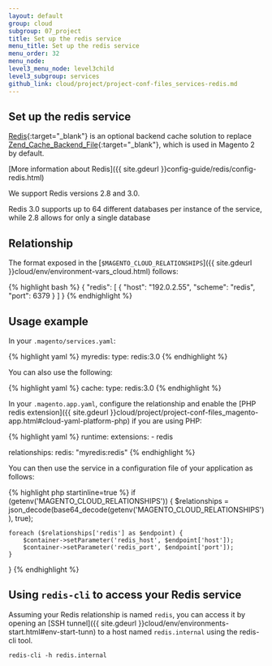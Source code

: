 ```yaml
---
layout: default
group: cloud
subgroup: 07_project
title: Set up the redis service
menu_title: Set up the redis service
menu_order: 32
menu_node: 
level3_menu_node: level3child
level3_subgroup: services
github_link: cloud/project/project-conf-files_services-redis.md
---
```


## Set up the redis service
[Redis](http://redis.io){:target="_blank"} is an optional backend cache solution to replace [Zend_Cache_Backend_File](http://framework.zend.com/apidoc/1.0/Zend_Cache/Backend/Zend_Cache_Backend_File.html){:target="_blank"}, which is used in Magento 2 by default.

[More information about Redis]({{ site.gdeurl }}config-guide/redis/config-redis.html)

We support Redis versions 2.8 and 3.0.

Redis 3.0 supports up to 64 different databases per instance of the service, while 2.8 allows for only a single database

## Relationship
The format exposed in the [`$MAGENTO_CLOUD_RELATIONSHIPS`]({{ site.gdeurl }}cloud/env/environment-vars_cloud.html) follows:

{% highlight bash %}
{
    "redis": [
        {
            "host": "192.0.2.55",
            "scheme": "redis",
            "port": 6379
        }
    ]
}
{% endhighlight %}

## Usage example
In your `.magento/services.yaml`:

{% highlight yaml %}
myredis:
    type: redis:3.0
{% endhighlight %}

You can also use the following:

{% highlight yaml %}
cache:
    type: redis:3.0
{% endhighlight %}

In your `.magento.app.yaml`, configure the relationship and enable the [PHP redis extension]({{ site.gdeurl }}cloud/project/project-conf-files_magento-app.html#cloud-yaml-platform-php) if you are using PHP:

{% highlight yaml %}
runtime:
    extensions:
        - redis

relationships:
    redis: "myredis:redis"
{% endhighlight %}

You can then use the service in a configuration file of your application as follows:

{% highlight php startinline=true %}
if (getenv('MAGENTO_CLOUD_RELATIONSHIPS')) {
    $relationships = json_decode(base64_decode(getenv('MAGENTO_CLOUD_RELATIONSHIPS')), true);

    foreach ($relationships['redis'] as $endpoint) {
        $container->setParameter('redis_host', $endpoint['host']);
        $container->setParameter('redis_port', $endpoint['port']);
    }
}
{% endhighlight %}

## Using `redis-cli` to access your Redis service

Assuming your Redis relationship is named `redis`, you can access it by opening an [SSH tunnel]({{ site.gdeurl }}cloud/env/environments-start.html#env-start-tunn) to a host named `redis.internal` using the redis-cli tool. 

    redis-cli -h redis.internal


